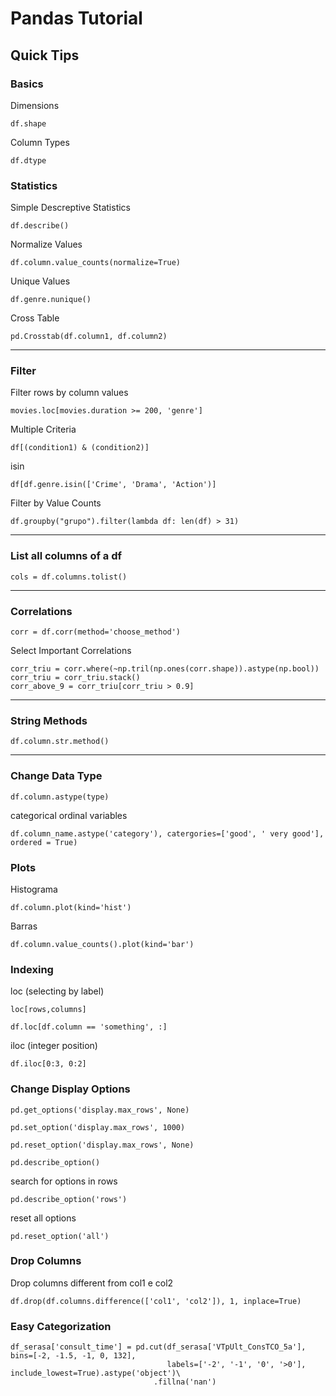 # Pandas Tutorial

## Quick Tips

### Basics

Dimensions
```buildoutcfg
df.shape
```

Column Types
```buildoutcfg
df.dtype
```

### Statistics

Simple Descreptive Statistics
```buildoutcfg
df.describe()
```

Normalize Values
```
df.column.value_counts(normalize=True)
```

Unique Values
```
df.genre.nunique()
```

Cross Table
```
pd.Crosstab(df.column1, df.column2)
```
---
### Filter
Filter rows by column values

```buildoutcfg
movies.loc[movies.duration >= 200, 'genre']
```

Multiple Criteria
```buildoutcfg
df[(condition1) & (condition2)]
```
isin
```buildoutcfg
df[df.genre.isin(['Crime', 'Drama', 'Action')]
```

Filter by Value Counts

```
df.groupby("grupo").filter(lambda df: len(df) > 31)
```
---

### List all columns of a df

```
cols = df.columns.tolist()
```

---

### Correlations
```buildoutcfg
corr = df.corr(method='choose_method')
```
Select Important Correlations

```buildoutcfg
corr_triu = corr.where(~np.tril(np.ones(corr.shape)).astype(np.bool))
corr_triu = corr_triu.stack()
corr_above_9 = corr_triu[corr_triu > 0.9]
```
---

### String Methods

```buildoutcfg
df.column.str.method()
```
---

### Change Data Type

```buildoutcfg
df.column.astype(type)
```

categorical ordinal variables

```buildoutcfg
df.column_name.astype('category'), catergories=['good', ' very good'], ordered = True)
```

### Plots

Histograma
```buildoutcfg
df.column.plot(kind='hist')
```

Barras
```buildoutcfg
df.column.value_counts().plot(kind='bar')
```

### Indexing

loc (selecting by label)
```
loc[rows,columns]
```

```buildoutcfg
df.loc[df.column == 'something', :]
```
iloc (integer position)

```buildoutcfg
df.iloc[0:3, 0:2]
```

### Change Display Options 

```buildoutcfg
pd.get_options('display.max_rows', None)
```

```buildoutcfg
pd.set_option('display.max_rows', 1000)
```

```buildoutcfg
pd.reset_option('display.max_rows', None)
```

```buildoutcfg
pd.describe_option()
```

search for options in rows
```buildoutcfg
pd.describe_option('rows')
```

reset all options
```buildoutcfg
pd.reset_option('all')
```

### Drop Columns

Drop columns different from col1 e col2
```buildoutcfg
df.drop(df.columns.difference(['col1', 'col2']), 1, inplace=True)

```

### Easy Categorization

```
df_serasa['consult_time'] = pd.cut(df_serasa['VTpUlt_ConsTCO_5a'], bins=[-2, -1.5, -1, 0, 132],
                                   labels=['-2', '-1', '0', '>0'], include_lowest=True).astype('object')\
                                .fillna('nan')
```








